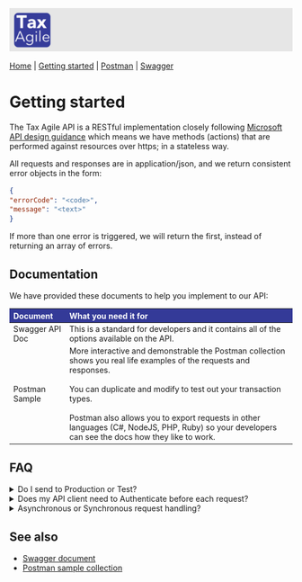 <style>
th{ background-color: #343a98!important; color: #fff!important; }
</style> 

![Tax Agile Logo](Tax-Agile-Short.png)

[Home](../README.md) \| [Getting started](getting-started.md)  \|  [Postman](postman.md) \| [Swagger](swagger/index.html)

# Getting started
The Tax Agile API is a RESTful implementation closely following [Microsoft API design guidance](https://docs.microsoft.com/en-us/azure/architecture/best-practices/api-design) 
which means we have methods (actions) that are performed against resources over https; in a stateless way.

All requests and responses are in application/json, and we return consistent error objects in the form:
```json
{
"errorCode": "<code>",
"message": "<text>"
}
```
If more than one error is triggered, we will return the first, instead of returning an array of errors. 

## Documentation
We have provided these documents to help you implement to our API:

| Document | What you need it for                                                                                                                                                                                                                                                                                                                                           |
|:---|:---------------------------------------------------------------------------------------------------------------------------------------------------------------------------------------------------------------------------------------------------------------------------------------------------------------------------------------------------------------|
| Swagger API Doc | This is a standard for developers and it contains all of the options available on the API.                                                                                                                                                                                                                                                                     |
| Postman Sample | More interactive and demonstrable the Postman collection shows you real life examples of the requests and responses. <br /><br />You can duplicate and modify to test out your transaction types. <br /><br />Postman also allows you to export requests in other languages (C#, NodeJS, PHP, Ruby) so your developers can see the docs how they like to work. |

## FAQ
<details><summary>Do I send to Production or Test?</summary>
<p>
Both environments will function the same, however you will have a different set of credentials for 
the two environments. 

If you want to make requests that are not saved, you can omit the `commit=true` parameter on the POST /transactions request.

| Server     | API_ROOT                      |
|:-----------|:------------------------------|
| Production | https://api.taxagile.io       |
| Test       | https://test-api.taxagile.io  |

**Note**: The Test environment may be running a new functionality pending deployment to Production!
</p>
</details>

<details><summary>Does my API client need to Authenticate before each request?</summary>
<p>
No, but you can. 

The Bearer token is valid for 24hrs; so depending on your integration process flow
you may prefer to Authenticate each time you want to make a request. 

It would be robust if your API client handled the 401 Unauthorized response, by Authenticating again.

```json
{
"errorCode": "AU001",
"message": "Unauthorized"
}
```
</p>
</details>

<details><summary>Asynchronous or Synchronous request handling?</summary>
<p>
The API uses both depending on use-case; when there is a database write this is done via a message bus model. This 
means that you can expect an immediate response once we have written the message to the bus.

Your calling client you should handle 'eventual consistency'; meaning that if you post a new transaction and immediately try
to fetch it, you may get a 404 Not Found; but a second later it will be found.
</p>
</details>

## See also

- [Swagger document](swagger/index.html)
- [Postman sample collection](postman.md)

